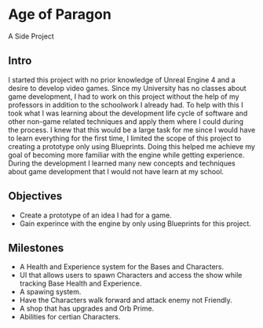 # Age of Paragon
A Side Project

## Intro

I started this project with no prior knowledge of Unreal Engine 4 and a desire to develop video games. Since my University has no classes about game development, I had to work on this project without the help of my professors in addition to the schoolwork I already had. To help with this I took what I was learning about the development life cycle of software and other non-game related techniques and apply them where I could during the process. I knew that this would be a large task for me since I would have to learn everything for the first time, I limited the scope of this project to creating a prototype only using Blueprints. Doing this helped me achieve my goal of becoming more familiar with the engine while getting experience. During the development I learned many new concepts and techniques about game development that I would not have learn at my school.

## Objectives
 - Create a prototype of an idea I had for a game.
 - Gain experince with the engine by only using Blueprints for this project.

## Milestones 
 - A Health and Experience system for the Bases and Characters.
 - UI that allows users to spawn Characters and access the show while tracking Base Health and Experience.
 - A spawing system.
 - Have the Characters walk forward and attack enemy not Friendly.
 - A shop that has upgrades and Orb Prime.
 - Abilities for certian Characters.

